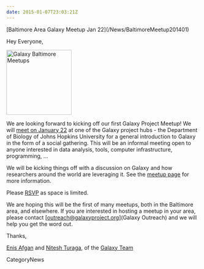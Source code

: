 ```yaml
---
date: 2015-01-07T23:03:21Z
---
```

<div class='newsItemHeader'>[Baltimore Area Galaxy Meetup Jan 22](/News/BaltimoreMeetup201401)</div>

Hey Everyone,

<div class='right'><a href='/Events/Meetups/Baltimore/2015-01-22'><img src='/Events/Meetups/Baltimore/GalaxyBaltimoreMeetupLogo400.png' alt='Galaxy Baltimore Meetups' width="170" /></a></div>

We are looking forward to kicking off our first Galaxy Project Meetup! We will [meet on January 22](/src/Events/Meetups/Baltimore/2015-01-22/index.md) at one of the Galaxy project hubs - the Department of Biology of Johns Hopkins University for a general introduction to Galaxy in the form of a social gathering. This will be an informal meeting open to anyone interested in data analysis, tools, computer infrastructure, programming, ...

We will be kicking things off with a discussion on Galaxy and how researchers around the world are leveraging it.  See the [meetup page](/src/Events/Meetups/Baltimore/2015-01-22/index.md) for more information.

Please [RSVP](http://bit.ly/1Bz3Nrk) as space is limited.

We are hoping this will be the first of many meetups, both in the Baltimore area, and elsewhere.  If you are interested in hosting a meetup in your area, please contact [outreach@galaxyproject.org](Galaxy Outreach) and we will help you get the word out.

Thanks,

[Enis Afgan](/src/EnisAfgan/index.md) and [Nitesh Turaga](/src/NiteshTuraga/index.md), of the [Galaxy Team](/src/GalaxyTeam/index.md)


CategoryNews

